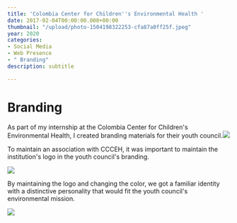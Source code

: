 ```yaml
---
title: 'Colombia Center for Children''s Environmental Health '
date: 2017-02-04T00:00:00.000+00:00
thumbnail: "/upload/photo-1504198322253-cfa87a0ff25f.jpeg"
year: 2020
categories:
- Social Media
- Web Presence
- " Branding"
description: subtitle

---
```

# Branding

As part of my internship at the Colombia Center for Children's Environmental Health, I created branding materials for their youth council.![](/upload/1.png)

To maintain an association with CCCEH, it was important to maintain the institution's logo in the youth council's branding.

![](/upload/2.png)

By maintaining the logo and changing the color, we got a familiar identity with a distinctive personality that would fit the youth council's environmental mission.

![](/upload/3.png)